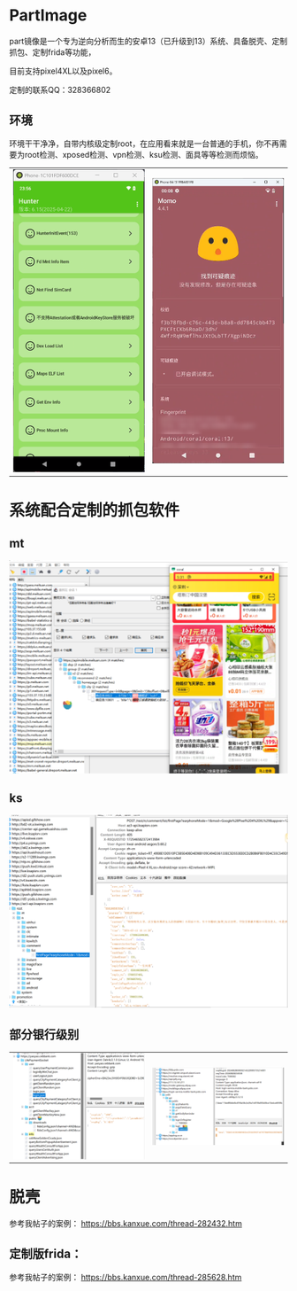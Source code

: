 # PartImage

part镜像是一个专为逆向分析而生的安卓13（已升级到13）系统、具备脱壳、定制抓包、定制frida等功能，

目前支持pixel4XL以及pixel6。

定制的联系QQ：328366802

## 环境

环境干干净净，自带内核级定制root，在应用看来就是一台普通的手机，你不再需要为root检测、xposed检测、vpn检测、ksu检测、面具等等检测而烦恼。

<table>
  <tr>
    <td><img src="./hunter.png" width="300"/></td>
    <td><img src="./momo.png" width="300"/></td>
  </tr>
</table>



# 系统配合定制的抓包软件
## mt
<img src="./mt.png" width="800"/>

## ks
<img src="./ks.png" width="800"/>

## 部分银行级别
<table>
  <tr>
    <td><img src="./某银行1.png" width="500"/></td>
    <td><img src="./某银行2.png" width="500"/></td>
  </tr>
</table>


# 脱壳
参考我帖子的案例：
https://bbs.kanxue.com/thread-282432.htm

## 定制版frida：
参考我帖子的案例：
https://bbs.kanxue.com/thread-285628.htm
